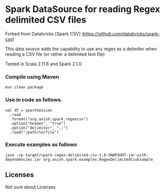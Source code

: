# Spark DataSource for reading Regex delimited CSV files

Forked from Databricks [Spark CSV] (https://github.com/databricks/spark-csv)

This data source adds the capability to use any regex as a delimiter when reading a CSV file (or rather a delimited text file)

Tested in Scala 2.11.6 and Spark 2.1.0

### Compile using Maven
```
mvn clean package
```

### Use in code as follows.
```
val df = sparkSession
  .read
  .format("org.anish.spark.regexcsv")
  .option("header", "true")
  .option("delimiter", ",;")
  .load("/path/to/file")
```

### Execute examples as follows

```
java -cp target/spark-regex-delimited-csv-1.0-SNAPSHOT-jar-with-dependencies.jar org.anish.spark.examples.RegexDelimitedCsvExample
```

## Licenses
Not sure about Licenses
